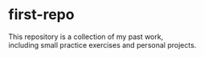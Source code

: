 # first-repo

This repository is a collection of my past work,  
including small practice exercises and personal projects.
